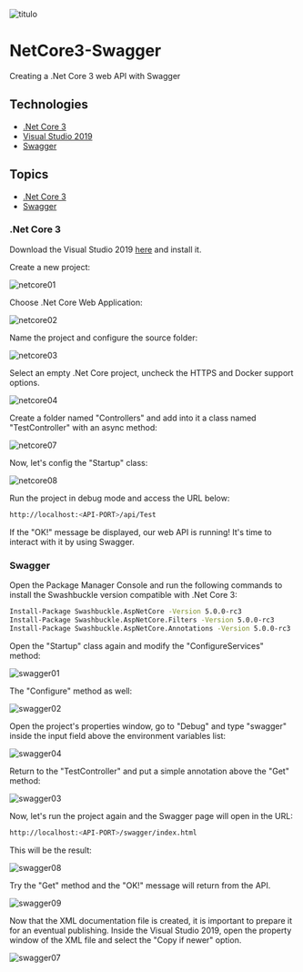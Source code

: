 ![titulo](/docs/titulo.JPG)

# NetCore3-Swagger

Creating a .Net Core 3 web API with Swagger

## Technologies

- [.Net Core 3](https://docs.microsoft.com/pt-br/dotnet/core/whats-new/dotnet-core-3-0)
- [Visual Studio 2019](https://visualstudio.microsoft.com/pt-br/vs/)
- [Swagger](https://docs.microsoft.com/pt-br/aspnet/core/tutorials/getting-started-with-swashbuckle?view=aspnetcore-3.0&tabs=visual-studio)

## Topics

- [.Net Core 3](#netcore3)
- [Swagger](#swagger)

### .Net Core 3

Download the Visual Studio 2019 [here](https://visualstudio.microsoft.com/pt-br/vs/) and install it.

Create a new project:

![netcore01](/docs/netcore01.JPG)

Choose .Net Core Web Application:

![netcore02](/docs/netcore02.JPG)

Name the project and configure the source folder:

![netcore03](/docs/netcore03.JPG)

Select an empty .Net Core project, uncheck the HTTPS and Docker support options.

![netcore04](/docs/netcore04.JPG)

Create a folder named "Controllers" and add into it a class named "TestController" with an async method:

![netcore07](/docs/netcore07.JPG)

Now, let's config the "Startup" class:

![netcore08](/docs/netcore08.JPG)

Run the project in debug mode and access the URL below:

```bash
http://localhost:<API-PORT>/api/Test
```

If the "OK!" message be displayed, our web API is running!
It's time to interact with it by using Swagger.

### Swagger

Open the Package Manager Console and run the following commands to install the Swashbuckle version compatible with .Net Core 3:

```bash
Install-Package Swashbuckle.AspNetCore -Version 5.0.0-rc3
Install-Package Swashbuckle.AspNetCore.Filters -Version 5.0.0-rc3
Install-Package Swashbuckle.AspNetCore.Annotations -Version 5.0.0-rc3
```

Open the "Startup" class again and modify the "ConfigureServices" method:

![swagger01](/docs/swagger01.JPG)

The "Configure" method as well:

![swagger02](/docs/swagger02.JPG)

Open the project's properties window, go to "Debug" and type "swagger" inside the input field above the environment variables list:

![swagger04](/docs/swagger04.JPG)

Return to the "TestController" and put a simple annotation above the "Get" method:

![swagger03](/docs/swagger03.JPG)

Now, let's run the project again and the Swagger page will open in the URL:

```bash
http://localhost:<API-PORT>/swagger/index.html
```

This will be the result:

![swagger08](/docs/swagger08.JPG)

Try the "Get" method and the "OK!" message will return from the API.

![swagger09](/docs/swagger09.JPG)

Now that the XML documentation file is created, it is important to prepare it for an eventual publishing.
Inside the Visual Studio 2019, open the property window of the XML file and select the "Copy if newer" option.

![swagger07](/docs/swagger07.JPG)
